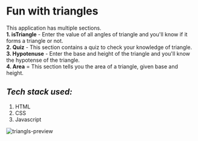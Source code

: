 # Fun with triangles
This application has multiple sections. <br />
**1. isTriangle** - Enter the value of all angles of triangle and you'll know if it forms a triangle or not. <br />
**2. Quiz** - This section contains a quiz to check your knowledge of triangle. <br />
**3. Hypotenuse** - Enter the base and height of the triangle and you'll know the hypotense of the triangle. <br />
**4. Area** = This section tells you the area of a triangle, given base and height. <br />

## *Tech stack used:*
1. HTML
2. CSS
3. Javascript

![triangls-preview](https://user-images.githubusercontent.com/89513841/188946506-82991691-191a-49e9-814c-140bf8810062.png)
